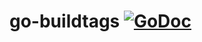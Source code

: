 # go-buildtags [![GoDoc](https://godoc.org/github.com/perillo/go-buildtags?status.svg)](http://godoc.org/github.com/perillo/go-buildtags)
